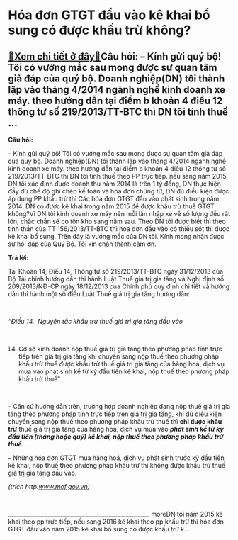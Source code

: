 Hóa đơn GTGT đầu vào kê khai bổ sung có được khấu trừ không?
============================================================

[:gift:Xem chi tiết ở đây:gift:](https://hddtvn.com/hoa-don-gtgt-dau-vao-ke-khai-bo-sung-co-duoc-khau-tru-khong/)Câu hỏi: – Kính gửi quý bộ! Tôi có vướng mắc sau mong được sự quan tâm giả đáp của quý bộ. Doanh nghiệp(DN) tôi thành lập vào tháng 4/2014 ngành nghề kinh doanh xe máy. theo hướng dẫn tại điểm b khoản 4 điều 12 thông tư số 219/2013/TT-BTC thì DN tôi tính thuế …
---------------------------------------------------------------------------------------------------------------------------------------------------------------------------------------------------------------------------------------------------------------------


**Câu hỏi:**


– Kính gửi quý bộ! Tôi có vướng mắc sau mong được sự quan tâm giả đáp của quý bộ. Doanh nghiệp(DN) tôi thành lập vào tháng 4/2014 ngành nghề kinh doanh xe máy. theo hướng dẫn tại điểm b khoản 4 điều 12 thông tư số 219/2013/TT-BTC thì DN tôi tính thuế theo PP trực tiếp. nếu sang năm 2015 DN tôi xác định được doanh thu năm 2014 là trên 1 tỷ đồng, DN thực hiện đầy đủ chế độ ghi chép kế toán và hóa đơn chứng từ, DN đủ điều kiện được áp dụng PP khấu trừ thì Các hóa đơn GTGT đầu vào phát sinh trong năm 2014, DN có được kê khai trong năm 2015 để được khấu trừ thuế GTGT không?Vì DN tôi kinh doanh xe máy nên mỗi lần nhập xe về số lượng đều rất lớn, chắc chắn sẽ có tồn kho sang năm sau. Theo DN tôi được biết thì theo tinh thần của TT 156/2013/TT-BTC thì hóa đơn đầu vào có thiếu sót thì được kê khai bổ sung. Trên đây là vướng mắc của DN tôi. Kính mong nhận được sự hồi đáp của Quý Bộ. Tôi xin chân thành cảm ơn.


**Trả lời:**


Tại Khoản 14, Điều 14, Thông tư số 219/2013/TT-BTC ngày 31/12/2013 của Bộ Tài chính hướng dẫn thi hành Luật Thuế giá trị gia tăng và Nghị định số 209/2013/NĐ-CP ngày 18/12/2013 của Chính phủ quy định chi tiết và hướng dẫn thi hành một số điều Luật Thuế giá trị gia tăng hướng dẫn:  

   

*“Điều 14.  Nguyên tắc khấu trừ thuế giá trị gia tăng đầu vào*  

   

14. Cơ sở kinh doanh nộp thuế giá trị gia tăng theo phương pháp tính trực tiếp trên giá trị gia tăng khi chuyển sang nộp thuế theo phương pháp khấu trừ thuế được khấu trừ thuế giá trị gia tăng của hàng hoá, dịch vụ mua vào phát sinh kể từ kỳ đầu tiên kê khai, nộp thuế theo phương pháp khấu trừ thuế”.  

   

– Căn cứ hướng dẫn trên, trường hợp doanh nghiệp đang nộp thuế giá trị gia tăng theo phương pháp tính trực tiếp trên giá trị gia tăng, khi đủ điều kiện chuyển sang nộp thuế theo phương pháp khấu trừ thuế thì **chỉ được khấu trừ** thuế giá trị gia tăng của hàng hoá, dịch vụ mua vào ***phát sinh kể từ kỳ đầu tiên (tháng hoặc quý) kê khai, nộp thuế theo phương pháp khấu trừ thuế***.  

– Những hóa đơn GTGT mua hàng hoá, dịch vụ phát sinh trước kỳ đầu tiên kê khai, nộp thuế theo phương pháp khấu trừ thì không được khấu trừ thuế giá trị gia tăng đầu vào.



*(trích http:www.mof.gov.vn)*


  

\_\_\_\_\_\_\_\_\_\_\_\_\_\_\_\_\_\_\_\_\_\_\_\_\_\_\_\_\_\_\_\_\_\_\_\_\_\_\_\_\_\_\_\_\_\_\_\_\_\_
moreDN tôi năm 2015 kê khai theo pp trực tiếp, nếu sang 2016 kê khai theo pp khấu trừ thì hóa đơn GTGT đầu vào năm 2015 kê khai bổ sung có được khấu trừ k…

